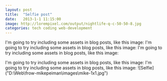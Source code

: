 ```yaml
---
layout: post
title:  "Selfie post"
date:   2013-1-1 11:15:00
image: http://lorempixel.com/output/nightlife-q-c-50-50-8.jpg
categories: tech coding web-development
---
```


<p class="lead-paragraph"><span class="dropcap-box"><span class="dropcap">I</span></span>'m going to try including some assets in blog posts, like this image:
I'm going to try including some assets in blog posts, like this image:
I'm going to try including some assets in blog posts, like this image:</p>
I'm going to try including some assets in blog posts, like this image:
I'm going to try including some assets in blog posts, like this image:
![Selfie]("D:\Web\frow-mikepeiman\images\mike-1x1.jpg")
